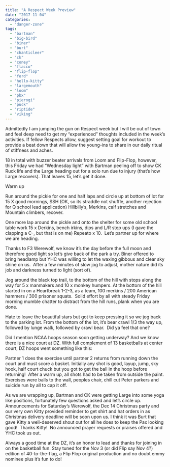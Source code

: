 ```yaml
---
title: "A Respect Week Preview"
date: "2017-11-04"
categories: 
  - "danger-zone"
tags: 
  - "bartman"
  - "big-bird"
  - "biner"
  - "burt"
  - "chanticleer"
  - "ck"
  - "coney"
  - "flacco"
  - "flip-flop"
  - "ford"
  - "hello-kitty"
  - "largemouth"
  - "loom"
  - "pbx"
  - "pierogi"
  - "puck"
  - "riptide"
  - "viking"
---
```


Admittedly I am jumping the gun on Respect week but I will be out of town and feel deep need to get my “experienced” thoughts included in the week’s activities. If fellow Respects allow, suggest setting goal for workout to provide a beat down that will allow the young-ins to share in our daily ritual of stiffness and aches.

18 in total with buzzer beater arrivals from Loom and Flip-Flop, however, this Friday we had “Wednesday light” with Bartman peeling off to show CK Ruck life and the Large heading out for a solo run due to injury (that’s how Large recovers). That leaves 15, let’s get it done.

Warm up

Run around the pickle for one and half laps and circle up at bottom of lot for 15 X good mornings, SSH (OK, so its straddle not shuffle, another rejection for Q school lead application) Hillbilly’s, Merkins, calf stretches and Mountain climbers, recover.

One more lap around the pickle and onto the shelter for some old school table work 15 x Derkins, bench irkins, dips and L/R step ups (I gave the clapping a C-, but that is on me) Repeato x 10.  Let’s partner up for where we are heading.

Thanks to F3 Werewolf, we know it’s the day before the full moon and therefore good light so let’s give back of the park a try. Biner offered to bring headlamp but YHC was willing to let the waxing gibbous and clear sky shine on us.  After a few minutes of slow jog to adjust, mother nature did its job and darkness turned to light (sort of).

Jog around the black top trail, to the bottom of the hill with stops along the way for 5 x manmakers and 10 x monkey humpers. At the bottom of the hill started in on a Heartbreak 1-2-3, as a team, 100 merkins / 200 American hammers / 300 prisoner squats.  Solid effort by all with steady Friday morning mumble chatter to distract from the hill runs, plank when you are done.

Hate to leave the beautiful stars but got to keep pressing it so we jog back to the parking lot. From the bottom of the lot, it’s bear crawl 1/3 the way up, followed by lunge walk, followed by crawl bear.  Did ya feel that one?

Did I mention NCAA hoops season soon getting underway? And we know there is a nice court at DZ. With full complement of 13 basketballs at center court, DZ hoops went something like this:

Partner 1 does the exercise until partner 2 returns from running down the court and must score a basket. Initially any shot is good, layup, jump, sky hook, half court chuck but you got to get the ball in the hoop before returning!  After a warm up, all shots had to be taken from outside the paint.  Exercises were balls to the wall, peoples chair, chill cut Peter parkers and suicide run by all to cap it off.

As we are wrapping up, Bartman and CK were getting Large into some yoga like positions, fortunately few questions asked and let’s circle up. Announcements for Saturday’s Werewolf, the Dec 14 Christmas party and our very own Kitty provided reminder to get shirt and hat orders in as Christmas delivery deadline will be soon upon us. I think it was Burt that gave Kitty a well-deserved shout out for all he does to keep the Pax looking good!  Thanks Kitty!  No announced prayer requests or praises offered and YHC took us out.

Always a good time at the DZ, it’s an honor to lead and thanks for joining in on the basketball fun. Stay tuned for the Nov 3 (or did Flip say Nov 4?) edition of 40-to-the-flag, a Flip Flop original production and no doubt emmy nominee plus it’s fun to do!
